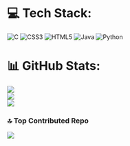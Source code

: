 
# 💻 Tech Stack:
![C](https://img.shields.io/badge/c-%2300599C.svg?style=for-the-badge&logo=c&logoColor=white) ![CSS3](https://img.shields.io/badge/css3-%231572B6.svg?style=for-the-badge&logo=css3&logoColor=white) ![HTML5](https://img.shields.io/badge/html5-%23E34F26.svg?style=for-the-badge&logo=html5&logoColor=white) ![Java](https://img.shields.io/badge/java-%23ED8B00.svg?style=for-the-badge&logo=openjdk&logoColor=white) ![Python](https://img.shields.io/badge/python-3670A0?style=for-the-badge&logo=python&logoColor=ffdd54)

# 📊 GitHub Stats:
![](https://github-readme-stats.vercel.app/api?username=sfirdous&theme=default&hide_border=false&include_all_commits=false&count_private=true)<br/>
![](https://github-readme-streak-stats.herokuapp.com/?user=sfirdous&theme=default&hide_border=false)<br/>
![](https://github-readme-stats.vercel.app/api/top-langs/?username=sfirdous&theme=default&hide_border=false&include_all_commits=false&count_private=true&layout=compact)


### 🔝 Top Contributed Repo
![](https://github-contributor-stats.vercel.app/api?username=sfirdous&limit=5&theme=default&combine_all_yearly_contributions=true)

<!-- Proudly created with GPRM ( https://gprm.itsvg.in ) -->
